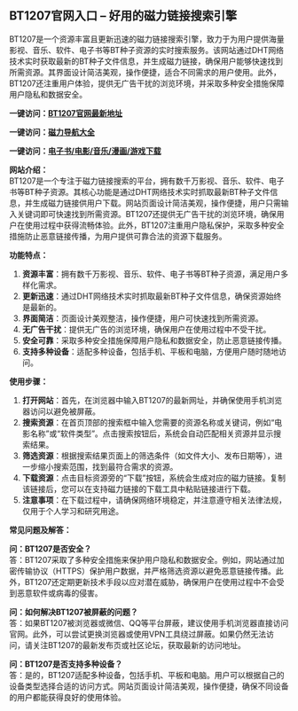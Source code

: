 <h2><strong>BT1207官网入口</strong> – 好用的磁力链接搜索引擎</h2>
<p>BT1207是一个资源丰富且更新迅速的磁力链接搜索引擎，致力于为用户提供海量影视、音乐、软件、电子书等BT种子资源的实时搜索服务。该网站通过DHT网络技术实时获取最新的BT种子文件信息，并生成磁力链接，确保用户能够快速找到所需资源。其界面设计简洁美观，操作便捷，适合不同需求的用户使用。此外，BT1207还注重用户体验，提供无广告干扰的浏览环境，并采取多种安全措施保障用户隐私和数据安全。</p>
<p><strong>一键访问：</strong><a href="https://bt1207.litxdh.com"><strong>BT1207官网最新地址</strong></a></p>
<p><strong>一键访问：</strong><a href="https://cilisousuodaohang.litxdh.com"><strong>磁力导航大全</strong></a></p>
<p><strong>一键访问：</strong><a href="https://wangpanziyuan.pages.dev/"><strong>电子书/电影/音乐/漫画/游戏下载</strong></a></p>
<p><strong>网站介绍：</strong><br>BT1207是一个专注于磁力链接搜索的平台，拥有数千万影视、音乐、软件、电子书等BT种子资源。其核心功能是通过DHT网络技术实时抓取最新BT种子文件信息，并生成磁力链接供用户下载。网站页面设计简洁美观，操作便捷，用户只需输入关键词即可快速找到所需资源。BT1207还提供无广告干扰的浏览环境，确保用户在使用过程中获得流畅体验。此外，BT1207注重用户隐私保护，采取多种安全措施防止恶意链接传播，为用户提供可靠合法的资源下载服务。</p>
<p><strong>功能特点：</strong></p>
<ol>
	<li><strong>资源丰富</strong>：拥有数千万影视、音乐、软件、电子书等BT种子资源，满足用户多样化需求。</li>
	<li><strong>更新迅速</strong>：通过DHT网络技术实时抓取最新BT种子文件信息，确保资源始终是最新的。</li>
	<li><strong>界面简洁</strong>：页面设计美观整洁，操作便捷，用户可快速找到所需资源。</li>
	<li><strong>无广告干扰</strong>：提供无广告的浏览环境，确保用户在使用过程中不受干扰。</li>
	<li><strong>安全可靠</strong>：采取多种安全措施保障用户隐私和数据安全，防止恶意链接传播。</li>
	<li><strong>支持多种设备</strong>：适配多种设备，包括手机、平板和电脑，方便用户随时随地访问。</li>
</ol>
<p><strong>使用步骤：</strong></p>
<ol>
	<li><strong>打开网站</strong>：首先，在浏览器中输入BT1207的最新网址，并确保使用手机浏览器访问以避免被屏蔽。</li>
	<li><strong>搜索资源</strong>：在首页顶部的搜索框中输入您需要的资源名称或关键词，例如“电影名称”或“软件类型”。点击搜索按钮后，系统会自动匹配相关资源并显示搜索结果。</li>
	<li><strong>筛选资源</strong>：根据搜索结果页面上的筛选条件（如文件大小、发布日期等），进一步缩小搜索范围，找到最符合需求的资源。</li>
	<li><strong>下载资源</strong>：点击目标资源旁的“下载”按钮，系统会生成对应的磁力链接。复制该链接后，您可以在支持磁力链接的下载工具中粘贴链接进行下载。</li>
	<li><strong>注意事项</strong>：在下载过程中，请确保网络环境稳定，并注意遵守相关法律法规，仅用于个人学习和研究用途。</li>
</ol>
<p><strong>常见问题及解答：</strong></p>
<p><strong>问：BT1207是否安全？</strong><br>答：BT1207采取了多种安全措施来保护用户隐私和数据安全。例如，网站通过加密传输协议（HTTPS）保护用户数据，并严格筛选资源以避免恶意链接传播。此外，BT1207还定期更新技术手段以应对潜在威胁，确保用户在使用过程中不会受到恶意软件或病毒的侵害。</p>
<p><strong>问：如何解决BT1207被屏蔽的问题？</strong><br>答：如果BT1207被浏览器或微信、QQ等平台屏蔽，建议使用手机浏览器直接访问官网。此外，可以尝试更换浏览器或使用VPN工具绕过屏蔽。如果仍然无法访问，请关注BT1207的最新发布页或社区论坛，获取最新的访问地址。</p>
<p><strong>问：BT1207是否支持多种设备？</strong><br>答：是的，BT1207适配多种设备，包括手机、平板和电脑。用户可以根据自己的设备类型选择合适的访问方式。网站页面设计简洁美观，操作便捷，确保不同设备的用户都能获得良好的使用体验。</p>
